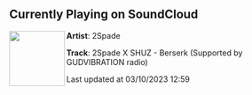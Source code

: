 ## Currently Playing on SoundCloud

[<img align="left" width="100" src="https://i1.sndcdn.com/artworks-O2ZQbwaiFEarzrma-mbdUaA-t500x500.jpg">](https://soundcloud.com/2spademusic/berserk-deathrow-x-shuz)

**Artist**: 2Spade 

**Track**: 2Spade X SHUZ - Berserk (Supported by GUDVIBRATION radio)

Last updated at 03/10/2023 12:59
